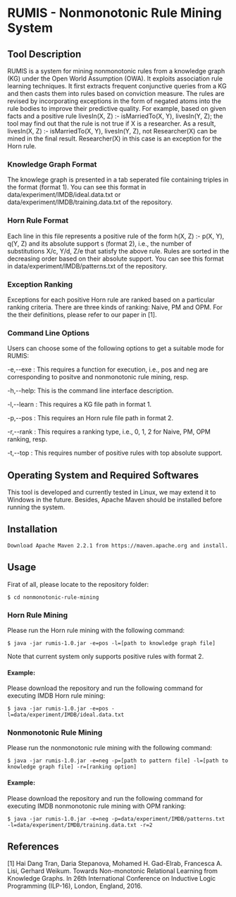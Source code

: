 RUMIS - Nonmonotonic Rule Mining System
=============


Tool Description
------------

RUMIS is a system for mining nonmonotonic rules from a knowledge graph (KG) under the Open World Assumption (OWA). It exploits association rule learning techniques. It first extracts frequent conjunctive queries from a KG and then casts them into rules based on conviction measure. The rules are revised by incorporating exceptions in the form of negated atoms into the rule bodies to improve their predictive quality. For example, based on given facts and a positive rule livesIn(X, Z) :- isMarriedTo(X, Y), livesIn(Y, Z); the tool may find out that the rule is not true if X is a researcher. As a result, livesIn(X, Z) :- isMarriedTo(X, Y), livesIn(Y, Z), not Researcher(X) can be mined in the final result. Researcher(X) in this case is an exception for the Horn rule.

### Knowledge Graph Format

The knowlege graph is presented in a tab seperated file containing triples in the format <subject predicate object> (format 1). You can see this format in data/experiment/IMDB/ideal.data.txt or data/experiment/IMDB/training.data.txt of the repository.

### Horn Rule Format

Each line in this file represents a positive rule of the form
h(X, Z) :- p(X, Y), q(Y, Z) and its absolute support s (format 2), i.e., the number of substitutions X/c, Y/d, Z/e that
satisfy the above rule. Rules are sorted in the decreasing order based on their absolute support. You can see this format in data/experiment/IMDB/patterns.txt of the repository.

### Exception Ranking

Exceptions for each positive Horn rule are ranked based on a particular ranking criteria. There are three kinds of ranking: Naive, PM and OPM. For the their definitions, please refer to our paper in [1].

### Command Line Options

Users can choose some of the following options to get a suitable mode for RUMIS:

 -e,--exe <arg>: This requires a function for execution, i.e., pos and neg are corresponding to positve and nonmonotonic rule mining, resp.

 -h,--help: This is the command line interface description.

 -l,--learn <arg>: This requires a KG file path in format 1.

 -p,--pos <arg>: This requires an Horn rule file path in format 2.

 -r,--rank <arg>	: This requires a ranking type, i.e., 0, 1, 2 for Naive, PM, OPM ranking, resp.

 -t,--top <arg>: This requires number of positive rules with top absolute support.

Operating System and Required Softwares
------------

This tool is developed and currently tested in Linux, we may extend it to Windows in the future. Besides, Apache Maven should be installed before running the system.

Installation
------------

```
Download Apache Maven 2.2.1 from https://maven.apache.org and install.
```

Usage
------------

Firat of all, please locate to the repository folder:

```
$ cd nonmonotonic-rule-mining
```

### Horn Rule Mining

Please run the Horn rule mining with the following command:

```
$ java -jar rumis-1.0.jar -e=pos -l=[path to knowledge graph file]
```

Note that current system only supports positive rules with format 2.

#### Example:

Please download the repository and run the following command for executing IMDB Horn rule mining:

```
$ java -jar rumis-1.0.jar -e=pos -l=data/experiment/IMDB/ideal.data.txt
```

### Nonmonotonic Rule Mining

Please run the nonmonotonic rule mining with the following command:

```
$ java -jar rumis-1.0.jar -e=neg -p=[path to pattern file] -l=[path to knowledge graph file] -r=[ranking option]
```

#### Example:

Please download the repository and run the following command for executing IMDB nonmonotonic rule mining with OPM ranking:

```
$ java -jar rumis-1.0.jar -e=neg -p=data/experiment/IMDB/patterns.txt -l=data/experiment/IMDB/training.data.txt -r=2
```

References
----------
[1] Hai Dang Tran, Daria Stepanova, Mohamed H. Gad-Elrab, Francesca A. Lisi, Gerhard Weikum. Towards Non-monotonic Relational Learning from Knowledge Graphs. In 26th International Conference on Inductive Logic Programming (ILP-16), London, England, 2016.
